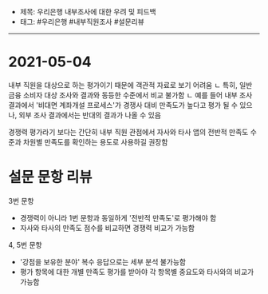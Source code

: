 - 제목: 우리은행 내부조사에 대한 우려 및 피드백
- 태그: #우리은행 #내부직원조사 #설문리뷰

---


# 2021-05-04

내부 직원을 대상으로 하는 평가이기 때문에 객관적 자료로 보기 어려움
ㄴ 특히, 일반 금융 소비자 대상 조사와 결과와 동등한 수준에서 비교 불가함
ㄴ 예를 들어 내부 조사 결과에서 '비대면 계좌개설 프로세스'가 경쟁사 대비 만족도가 높다고 평가 될 수 있으나, 외부 조사 결과에서는 반대의 결과가 나올 수 있음

경쟁력 평가라기 보다는 간단히 내부 직원 관점에서 자사와 타사 앱의 전반적 만족도 수준과 차원별 만족도를 확인하는 용도로 사용하길 권장함


# 설문 문항 리뷰

3번 문항
- 경쟁력이 아니라 1번 문항과 동일하게 '전반적 만족도'로 평가해야 함
- 자사와 타사의 만족도 점수를 비교하면 경쟁력 비교가 가능함

4, 5번 문항
- '강점을 보유한 분야' 복수 응답으로는 세부 분석 불가능함
- 평가 항목에 대한 개별 만족도 평가를 받아야 각 항목별 중요도와 타사와의 비교가 가능함
